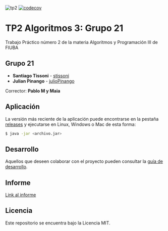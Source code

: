 ![tp2](https://github.com/stissoni/algo3_tp2/actions/workflows/build.yml/badge.svg) [![codecov](https://codecov.io/gh/stissoni/algo3_tp2/branch/master/graph/badge.svg)](https://codecov.io/gh/stissoni/algo3_tp2)

# TP2 Algoritmos 3: Grupo 21

Trabajo Práctico número 2 de la materia Algoritmos y Programación III de FIUBA

## Grupo 21

* **Santiago Tissoni** - [stissoni](https://github.com/stissoni)
* **Julian Pinango** - [julioPinango](https://github.com/julioPinango)

Corrector: **Pablo M y Maia**

## Aplicación

La versión más reciente de la aplicación puede encontrarse en la pestaña [releases](https://github.com/stissoni/algo3_tp2/releases/latest) y ejecutarse en Linux, Windows o Mac de esta forma:

```bash
$ java -jar <archivo.jar>
```

## Desarrollo

Aquellos que deseen colaborar con el proyecto pueden consultar la [guía de desarrollo](./docs/Desarrollo.md).

## Informe

[Link al informe](https://docs.google.com/document/d/1ut1Gs1r1TBprwiZiw31I2FsFaeaV_EPrmMdTLPqeqdw/edit#)

## Licencia

Este repositorio se encuentra bajo la Licencia MIT.


